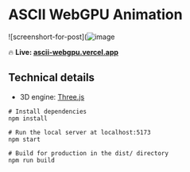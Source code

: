 # ASCII WebGPU Animation

![screenshort-for-post](![image](https://github.com/user-attachments/assets/8fac265d-aa63-4263-9c92-7cba4a81d5f7)


🔥 **Live: [ascii-webgpu.vercel.app](https://ascii-webgpu.vercel.app/)**


## Technical details
- 3D engine: [Three.js](https://threejs.org/)
  
```
# Install dependencies
npm install

# Run the local server at localhost:5173
npm start

# Build for production in the dist/ directory
npm run build
```

